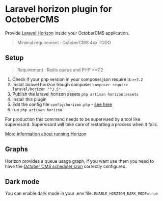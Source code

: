 Laravel horizon plugin for OctoberCMS
=
Provide [Laravel Horizon](https://horizon.laravel.com/) inside your OctoberCMS application.

> Minimal requirement : OctoberCMS 4xx TODO

## Setup
> Requirement : Redis queue and PHP >=7.2

1. Check if your php version in your composer.json require is `>=7.2`
2. Install laravel horizon trough composer `composer require laravel/horizon "^3.5"`
3. Publish the laravel horizon assets `php artisan horizon:assets`
4. Install this plugin
5. Edit the config file `config/horizon.php` - [see here](https://divinglaravel.com/horizon/before-the-dive)
6. run `php artisan horizon`

For production this command needs to be supervised by a tool like supervisord.
Supervisord will take care of restarting a process when it fails.

[More information about running Horizon](https://laravel.com/docs/master/horizon#running-horizon)

## Graphs
Horizon provides a queue usage graph, if you want use them you need to have the [October CMS scheduler cron](http://octobercms.com/docs/setup/installation#crontab-setup)  correctly configured.

## Dark mode

You can enable dark mode in your .env file: `ENABLE_HORZION_DARK_MODE=true`
